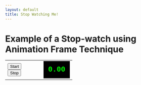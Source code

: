 ```yaml
---
layout: default
title: Stop Watching Me!
---
```

<h1>Example of a Stop-watch using Animation Frame Technique</h1>
<table cellpadding="10">
<tbody><tr>
<td style="width:100px;">
<button id="start">Start</button>
<br><button id="stop">Stop</button>
</td>
<td>
<div id="timer" style="background-color:black;color:#0F0;padding:15px;font-family:courier;font-weight:bold;font-size:23px;">0.00</div>
</td>
</tr>
</tbody></table>

<script type="text/python">
from browser import document
from browser.timer import request_animation_frame as raf
from browser.timer import cancel_animation_frame as caf
import time
import math
from datetime import datetime

stopRequested = False
timerInstances = 0
counter = datetime.now()
id = None

def TimerUpdate(o):
    global stopRequested
    global id
    global counter

    if stopRequested:
        id = None
    else:
        elapsed = datetime.now() - counter
        document["timer"].innerHTML = "%0.2f"%(elapsed.total_seconds())
        id = raf(TimerUpdate)

def StartHandler(ev):
    global stopRequested
    global timerInstances
    global id
    global counter

    stopRequested = False
    if (timerInstances == 0) and (id is None):
        timerInstances = 1
        counter = datetime.now()
        id = raf(TimerUpdate)

def StopHandler(ev):
    global stopRequested
    global timerInstances
    global id
    if not (id is None):
        caf(id)
        id = None
    if timerInstances>1:
        timerInstances -= 1
    stopRequested = True

document["start"].bind("click", StartHandler)
document["stop"].bind("click", StopHandler)
</script>
